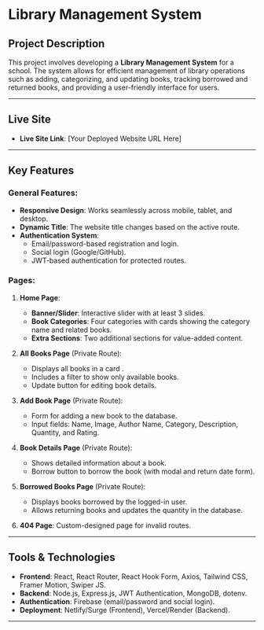 # Library Management System  

## Project Description  
This project involves developing a **Library Management System** for a school. The system allows for efficient management of library operations such as adding, categorizing, and updating books, tracking borrowed and returned books, and providing a user-friendly interface for users.  

---

## Live Site  
- **Live Site Link**: [Your Deployed Website URL Here]  

---

## Key Features  
### General Features:  
- **Responsive Design**: Works seamlessly across mobile, tablet, and desktop.  
- **Dynamic Title**: The website title changes based on the active route.  
- **Authentication System**:  
  - Email/password-based registration and login.  
  - Social login (Google/GitHub).  
  - JWT-based authentication for protected routes.  

### Pages:  
1. **Home Page**:  
   - **Banner/Slider**: Interactive slider with at least 3 slides.  
   - **Book Categories**: Four categories with cards showing the category name and related books.  
   - **Extra Sections**: Two additional sections for value-added content.  

2. **All Books Page** (Private Route):  
   - Displays all books in a card .  
   - Includes a filter to show only available books.  
   - Update button for editing book details.  

3. **Add Book Page** (Private Route):  
   - Form for adding a new book to the database.  
   - Input fields: Name, Image, Author Name, Category, Description, Quantity, and Rating.  

4. **Book Details Page** (Private Route):  
   - Shows detailed information about a book.  
   - Borrow button to borrow the book (with modal and return date form).  

5. **Borrowed Books Page** (Private Route):  
   - Displays books borrowed by the logged-in user.  
   - Allows returning books and updates the quantity in the database.  

6. **404 Page**: Custom-designed page for invalid routes.  



---

## Tools & Technologies  
- **Frontend**: React, React Router, React Hook Form, Axios, Tailwind CSS, Framer Motion, Swiper JS.  
- **Backend**: Node.js, Express.js, JWT Authentication, MongoDB, dotenv.  
- **Authentication**: Firebase (email/password and social login).  
- **Deployment**: Netlify/Surge (Frontend), Vercel/Render (Backend).  

---




